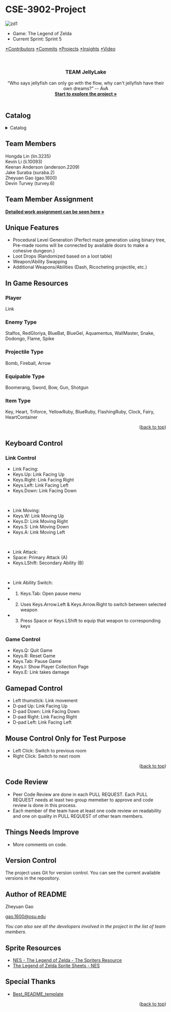 # CSE-3902-Project
![zd1](https://user-images.githubusercontent.com/67817916/148726958-74e2a1d2-5847-47b6-b106-0a9979d599cc.gif)

* Game: The Legend of Zelda
* Current Sprint: Sprint 5
<!-- PROJECT SHIELDS -->

[*Contributors][contributors-url]
[  *Commits][commits-url]
[  *Projects][projects-url]
[  *Insights][insights-url]
[  *Video][video-url]

<br />

  <h3 align="center">TEAM JellyLake</h3>
  <p align="center">
    “Who says jellyfish can only go with the flow, why can't jellyfish have their own dreams?” -- AvA
    <br />
    <a href="https://github.com/ThasianX/CSE-3902-Project/tree/main/Project1"><strong>Start to explore the project »</strong></a>
    <br />
    <br />
  </p>

</p>

<div id="top"></div>
 
 
## Catalog

<details>
  <summary>Catalog</summary>
  <ol>
    <li><a href="#Team-Members">Team Members</a></li>
    <li>
      <a href="#Team-Member-Assignment">Team Member Assignment</a>
    </li>
    <li>
      <a href="#Unique-Features">Unique Features</a>
    </li>
    <li>
      <a href="#In-Game-Resources">In Game Resources</a>
      <ul>
        <li><a href="#Player">Player</a></li>
        <li><a href="#Enemy-Type">Enemy Type</a></li>
        <li><a href="#Projectile-Type">Projectile Type</a></li>
        <li><a href="#Equipable-Type">Equipable Type</a></li>
        <li><a href="#Item-Type">Item Type</a></li>
      </ul>
    </li>
    <li>
      <a href="#Keyboard-Control">Keyboard Control</a>
      <ul>
        <li><a href="#Link-Control">Link Control</a></li>
        <li><a href="#Game-Control">Game Control</a></li>
      </ul>
    </li>
    <li><a href="#Gamepad-Control">Gamepad Control</a></li>
    <li><a href="#Mouse-Control-Only-for-Test-Purpose">Mouse Control Only for Test Purpose</a></li>
    <li><a href="#Code-Review">Code Review</a></li>
    <li><a href="#Things-Needs-Improve">Things Needs Improve</a></li>
    <li><a href="#Version-Control">Version Control</a></li>
    <li><a href="#Author-of-README">Author of README</a></li>
    <li><a href="#Sprite-Resources">Sprite Resources</a></li>
    <li><a href="#Special-Thanks">Special Thanks</a></li>    
  </ol>
</details>  


## Team Members

Hongda Lin (lin.3235) <br />
Kevin Li (li.10093) <br />
Keenan Anderson (anderson.2209) <br />
Jake Suraba (suraba.2) <br />
Zheyuan Gao (gao.1600)<br />
Devin Turvey (turvey.6)<br />


## Team Member Assignment
<a href="https://github.com/ThasianX/CSE-3902-Project/projects/4"><strong>Detailed work assignment can be seen here »</strong></a>

## Unique Features

- Procedural Level Generation (Perfect maze generation using binary tree, Pre-made rooms will be connected by available doors to make a cohesive dungeon.) <br />
- Loot Drops (Randomized based on a loot table) <br />
- Weapon/Ability Swapping <br />
- Additional Weapons/Abilities (Dash, Ricocheting projectile, etc.) <br />



## In Game Resources 

### Player
Link

### Enemy Type
Stalfos, RedGloriya, BlueBat, BlueGel, Aquamentus, WallMaster, Snake, Dodongo, Flame, Spike

### Projectile Type
Bomb, Fireball, Arrow

### Equipable Type
Boomerang, Sword, Bow, Gun, Shotgun

### Item Type
Key, Heart, Triforce, YellowRuby, BlueRuby, FlashingRuby, Clock, Fairy, HeartContainer


<p align="right">(<a href="#top">back to top</a>)</p>


## Keyboard Control

### Link Control
* Link Facing:
* Keys.Up: Link Facing Up
* Keys.Right: Link Facing Right
* Keys.Left: Link Facing Left
* Keys.Down: Link Facing Down
<br />

* Link Moving:
* Keys.W: Link Moving Up
* Keys.D: Link Moving Right
* Keys.S: Link Moving Down
* Keys.A: Link Moving Left
<br />

* Link Attack:
* Space: Primary Attack (A)
* Keys.LShift: Secondary Ability (B)
<br />

* Link Ability Switch:
* 1. Keys.Tab: Open pause menu
* 2. Uses Keys.Arrow.Left & Keys.Arrow.Right to switch between selected weapon
* 3. Press Space or Keys.LShift to equip that weapon to corresponding keys



### Game Control
* Keys.Q: Quit Game
* Keys.R: Reset Game
* Keys.Tab: Pause Game
* Keys.I: Show Player Collection Page
* Keys.E: Link takes damage 


## Gamepad Control
* Left thumstick: Link movement
* D-pad Up: Link Facing Up
* D-pad Down: Link Facing Down
* D-pad Right: Link Facing Right
* D-pad Left: Link Facing Left


## Mouse Control Only for Test Purpose
* Left Click: Switch to previous room
* Right Click: Switch to next room 

<p align="right">(<a href="#top">back to top</a>)</p>


## Code Review

* Peer Code Review are done in each PULL REQUEST. Each PULL REQUEST needs at least two group memeber to approve and code review is done in this process.
* Each member of the team have at least one code review on readability and one on quality in PULL REQUEST of other team members. 




## Things Needs Improve

* More comments on code.



## Version Control

The project uses Git for version control. You can see the current available versions in the repository.




## Author of README

Zheyuan Gao

gao.1600@osu.edu

 *You can also see all the developers involved in the project in the list of team members.*

## Sprite Resources

- [NES - The Legend of Zelda - The Spriters Resource](https://www.spriters-resource.com/nes/legendofzelda/)
- [The Legend of Zelda Sprite Sheets - NES](http://www.zeldagalaxy.com/sprites-nes-loz/)


## Special Thanks

- [Best_README_template](https://github.com/shaojintian/Best_README_template)


<p align="right">(<a href="#top">back to top</a>)</p>

<!-- links -->
[your-project-path]:ThasianX/CSE-3902-Project
[contributors-url]: https://github.com/ThasianX/CSE-3902-Project/graphs/contributors
[commits-url]: https://github.com/ThasianX/CSE-3902-Project/commits
[projects-url]: https://github.com/ThasianX/CSE-3902-Project/projects
[insights-url]: https://github.com/ThasianX/CSE-3902-Project/pulse
[video-url]: https://www.youtube.com/watch?v=qvB6drBRjdc&t=140s




